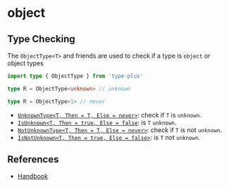 # object

## Type Checking

The `ObjectType<T>` and friends are used to check if a type is `object` or object types

```ts
import type { ObjectType } from 'type-plus'

type R = ObjectType<unknown> // unknown

type R = ObjectType<1> // never
```

- [`UnknownType<T, Then = T, Else = never>`](unknown_type.ts#L16): check if `T` is `unknown`.
- [`IsUnknown<T, Then = true, Else = false`](unknown_type.ts#L35): is `T` `unknown`.
- [`NotUnknownType<T, Then = T, Else = never>`](unknown_type.ts#L50): check if `T` is not `unknown`.
- [`IsNotUnknown<T, Then = true, Else = false>`](unknown_type.ts#L65): is `T` not `unknown`.

## References

- [Handbook]

[handbook]: https://www.typescriptlang.org/docs/handbook/2/functions.html#unknown
